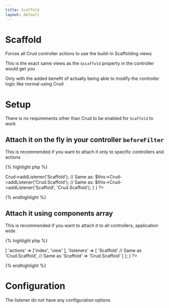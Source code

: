 ```yaml
---
title: Scaffold
layout: default
---
```


# Scaffold

Forces all Crud controller actions to use the build-in Scaffolding views

This is the exact same views as the `$scaffold` property in the controller would get you

Only with the added benefit of actually being able to modify the controller logic like normal using
Crud

# Setup

There is no requirements other than Crud to be enabled for `Scaffold` to work

## Attach it on the fly in your controller `beforeFilter`

This is recommended if you want to attach it only to specific controllers and actions

{% highlight php %}
<?php
class SamplesController extends AppController {

  public function beforeFilter() {
    $this->Crud->addListener('Scaffold');
    // Same as:
    $this->Crud->addListener('Crud.Scaffold');
    // Same as:
    $this->Crud->addListener('Scaffold', 'Crud.Scaffold');
  }

}
?>
{% endhighlight %}

## Attach it using components array

This is recommended if you want to attach it to all controllers, application wide

{% highlight php %}
<?php
class SamplesController extends AppController {

  public $components = [
    'Crud.Crud' => [
      'actions' => ['index', 'view' ],
      'listeners' => [
        'Scaffold'
        // Same as
        'Crud.Scaffold',
        // Same as
        'Scaffold' => 'Crud.Scaffold'
      ]
    ];
}
?>
{% endhighlight %}

# Configuration

The listener do not have any configuration options

